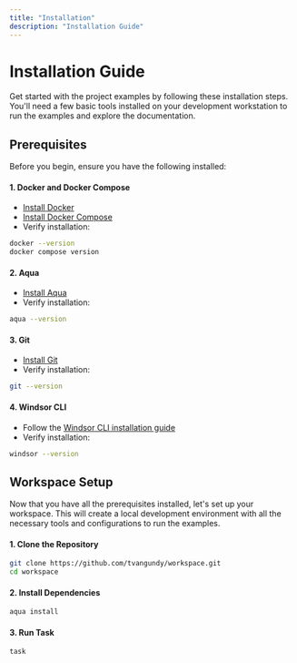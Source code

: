 ```yaml
---
title: "Installation"
description: "Installation Guide"
---
```

# Installation Guide

Get started with the project examples by following these installation steps. You'll need a few basic tools installed on your development workstation to run the examples and explore the documentation.

## Prerequisites

Before you begin, ensure you have the following installed:

#### 1. Docker and Docker Compose
- [Install Docker](https://docs.docker.com/get-docker/)
- [Install Docker Compose](https://docs.docker.com/compose/install/)
- Verify installation:

```bash
docker --version
docker compose version
```

#### 2. Aqua
- [Install Aqua](https://aquaproj.github.io/docs/overview/quick-start)
- Verify installation:

```bash
aqua --version
```

#### 3. Git
- [Install Git](https://git-scm.com/downloads)
- Verify installation:

```bash
git --version
```

#### 4. Windsor CLI
- Follow the [Windsor CLI installation guide](https://windsorcli.github.io/install/)
- Verify installation:

```bash
windsor --version
```

## Workspace Setup

Now that you have all the prerequisites installed, let's set up your workspace. This will create a local development environment with all the necessary tools and configurations to run the examples.

#### 1. Clone the Repository
```bash
git clone https://github.com/tvangundy/workspace.git
cd workspace
```

#### 2. Install Dependencies
```bash
aqua install
```

#### 3. Run Task
```bash
task
```

